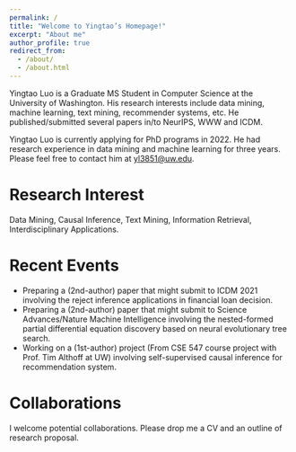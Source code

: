```yaml
---
permalink: /
title: "Welcome to Yingtao’s Homepage!"
excerpt: "About me"
author_profile: true
redirect_from: 
  - /about/
  - /about.html
---
```


Yingtao Luo is a Graduate MS Student in Computer Science at the University of Washington. His research interests include data mining, machine learning, text mining, recommender systems, etc. He published/submitted several papers in/to NeurIPS, WWW and ICDM.  

Yingtao Luo is currently applying for PhD programs in 2022. He had research experience in data mining and machine learning for three years. Please feel free to contact him at yl3851@uw.edu.

Research Interest
======
Data Mining, Causal Inference, Text Mining, Information Retrieval, Interdisciplinary Applications.

Recent Events
======
- Preparing a (2nd-author) paper that might submit to ICDM 2021 involving the reject inference applications in financial loan decision.
- Preparing a (2nd-author) paper that might submit to Science Advances/Nature Machine Intelligence involving the nested-formed partial differential equation discovery based on neural evolutionary tree search.
- Working on a (1st-author) project (From CSE 547 course project with Prof. Tim Althoff at UW) involving self-supervised causal inference for recommendation system.

Collaborations
======
I welcome potential collaborations. Please drop me a CV and an outline of research proposal.
